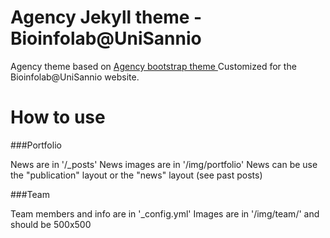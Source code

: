 Agency Jekyll theme - Bioinfolab@UniSannio
==========================================

Agency theme based on [Agency bootstrap theme ](https://startbootstrap.com/template-overviews/agency/)
Customized for the Bioinfolab@UniSannio website.

# How to use

###Portfolio 

News are in '/_posts'
News images are in '/img/portfolio'
News can be use the "publication" layout or the "news" layout (see past posts)

###Team

Team members and info are in '_config.yml'
Images are in '/img/team/' and should be 500x500


